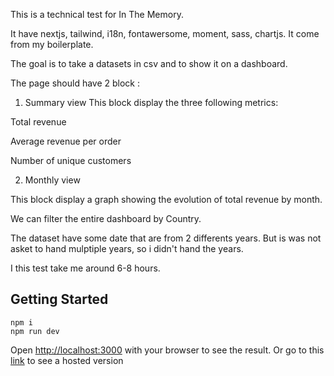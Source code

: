 This is a technical test for In The Memory.

It have nextjs, tailwind, i18n, fontawersome, moment, sass, chartjs.
It come from my boilerplate.

The goal is to take a datasets in csv and to show it on a dashboard.

The page should have 2 block :

1. Summary view
  This block  display the three following metrics:

  Total revenue
  
  Average revenue per order
  
  Number of unique customers
  
2. Monthly view

This block display a graph showing the evolution of total revenue by month.


We can filter the entire dashboard by Country.

The dataset have some date that are from 2 differents years. 
But is was not asket to hand mulptiple years, so i didn't hand the years.

I this test take me around 6-8 hours.

## Getting Started
```
npm i
npm run dev
```

Open [http://localhost:3000](http://localhost:3000) with your browser to see the result.
Or go to this [link](https://memory-tech-challenge.vercel.app/) to see a hosted version
